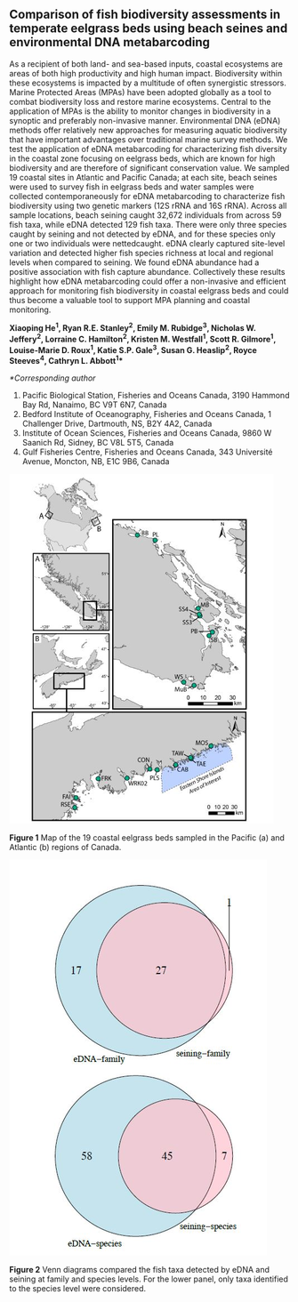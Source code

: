 ## Comparison of fish biodiversity assessments in temperate eelgrass beds using beach seines and environmental DNA metabarcoding



As a recipient of both land- and sea-based inputs, coastal ecosystems are areas of both high productivity and high human impact. Biodiversity within these ecosystems is impacted by a multitude of often synergistic stressors. Marine Protected Areas (MPAs) have been adopted globally as a tool to combat biodiversity loss and restore marine ecosystems. Central to the application of MPAs is the ability to monitor changes in biodiversity in a synoptic and preferably non-invasive manner. Environmental DNA (eDNA) methods offer relatively new approaches for measuring aquatic biodiversity that have important advantages over traditional marine survey methods. We test the application of eDNA metabarcoding for characterizing fish diversity in the coastal zone focusing on eelgrass beds, which are known for high biodiversity and are therefore of significant conservation value. We sampled 19 coastal sites in Atlantic and Pacific Canada; at each site, beach seines were used to survey fish in eelgrass beds and water samples were collected contemporaneously for eDNA metabarcoding to characterize fish biodiversity using two genetic markers (12S rRNA and 16S rRNA). Across all sample locations, beach seining caught 32,672 individuals from across 59 fish taxa, while eDNA detected 129 fish taxa. There were only three species caught by seining and not detected by eDNA, and for these species only one or two individuals were nettedcaught. eDNA clearly captured site-level variation and detected higher fish species richness at local and regional levels when compared to seining. We found eDNA abundance had a positive association with fish capture abundance. Collectively these results highlight how eDNA metabarcoding could offer a non-invasive and efficient approach for monitoring fish biodiversity in coastal eelgrass beds and could thus become a valuable tool to support MPA planning and coastal monitoring.

__Xiaoping He<sup>1</sup>, Ryan R.E. Stanley<sup>2</sup>, Emily M. Rubidge<sup>3</sup>, Nicholas W. Jeffery<sup>2</sup>, Lorraine C. Hamilton<sup>2</sup>, Kristen M. Westfall<sup>1</sup>, Scott R. Gilmore<sup>1</sup>, Louise-Marie D. Roux<sup>1</sup>, Katie S.P. Gale<sup>3</sup>, Susan G. Heaslip<sup>2</sup>, Royce Steeves<sup>4</sup>, Cathryn L. Abbott<sup>1</sup>*__

_*Corresponding author_

1. Pacific Biological Station, Fisheries and Oceans Canada, 3190 Hammond Bay Rd, Nanaimo, BC V9T 6N7, Canada
2. Bedford Institute of Oceanography, Fisheries and Oceans Canada, 1 Challenger Drive, Dartmouth, NS, B2Y 4A2, Canada
3. Institute of Ocean Sciences, Fisheries and Oceans Canada, 9860 W Saanich Rd, Sidney, BC V8L 5T5, Canada
4. Gulf Fisheries Centre, Fisheries and Oceans Canada, 343 Université Avenue, Moncton, NB, E1C 9B6, Canada



![ ](/inst/Figure1.jpg)

__Figure 1__ Map of the 19 coastal eelgrass beds sampled in the Pacific (a) and Atlantic (b) regions of Canada. 


![ ](/inst/Figure2.jpg)

__Figure 2__ Venn diagrams compared the fish taxa detected by eDNA and seining at family and species levels. For the lower panel, only taxa identified to the species level were considered.  